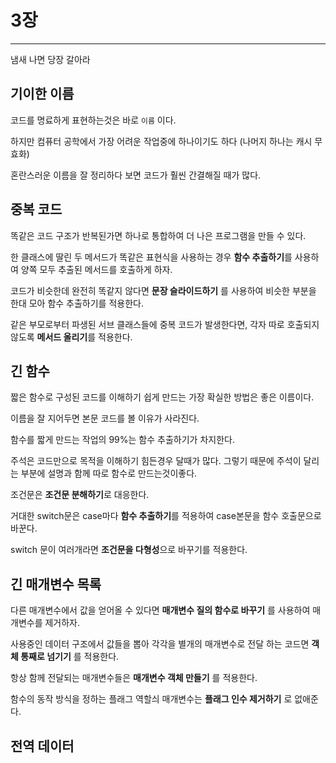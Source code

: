 # 3장

---

냄새 나면 당장 갈아라



## 기이한 이름

코드를 명료하게 표현하는것은 바로 `이름` 이다.

하지만 컴퓨터 공학에서 가장 어려운 작업중에 하나이기도 하다 (나머지 하나는 캐시 무효화)

혼란스러운 이름을 잘 정리하다 보면 코드가 훨씬 간결해질 때가 많다.



## 중복 코드

똑같은 코드 구조가 반복된가면 하나로 통합하여 더 나은 프로그램을 만들 수 있다.

한 클래스에 딸린 두 메서드가 똑같은 표현식을 사용하는 경우 **함수 추출하기**를 사용하여 양쪽 모두 추출된 메서드를 호출하게 하자.

코드가 비슷한데 완전히 똑같지 않다면 **문장 슬라이드하기** 를 사용하여 비슷한 부분을 한대 모아 함수 추출하기를 적용한다.

같은 부모로부터 파생된 서브 클래스들에 중복 코드가 발생한다면, 각자 따로 호출되지 않도록 **메서드 올리기**를 적용한다.



## 긴 함수

짧은 함수로 구성된 코드를 이해하기 쉽게 만드는 가장 확실한 방법은 좋은 이름이다.

이름을 잘 지어두면 본문 코드를 볼 이유가 사라진다.

함수를 짧게 만드는 작업의 99%는 함수 추출하기가 차지한다.

주석은 코드만으로 목적을 이해하기 힘든경우 달때가 많다. 그렇기 때문에 주석이 달리는 부분에 설명과 함께 따로 함수로 만드는것이좋다.

조건문은 **조건문 분해하기**로 대응한다.

거대한 switch문은 case마다 **함수 추출하기**를 적용하여 case본문을 함수 호출문으로 바꾼다.

switch 문이 여러개라면 **조건문을 다형성**으로 바꾸기를 적용한다.



## 긴 매개변수 목록

다른 매개변수에서 값을 얻어올 수 있다면 **매개변수 질의 함수로 바꾸기** 를 사용하여 매개변수를 제거하자.

사용중인 데이터 구조에서 값들을 뽑아 각각을 별개의 매개변수로 전달 하는 코드면 **객체 통째로 넘기기** 를 적용한다.

항상 함께 전달되는 매개변수들은 **매개변수 객체 만들기** 를 적용한다.

함수의 동작 방식을 정하는 플래그 역할싀 매개변수는 **플래그 인수 제거하기** 로 없애준다.



## 전역 데이터

